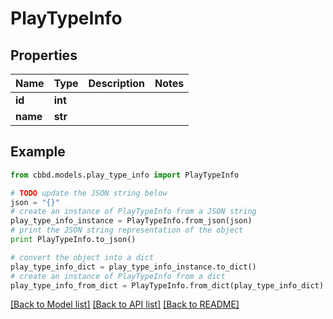 # PlayTypeInfo


## Properties
Name | Type | Description | Notes
------------ | ------------- | ------------- | -------------
**id** | **int** |  | 
**name** | **str** |  | 

## Example

```python
from cbbd.models.play_type_info import PlayTypeInfo

# TODO update the JSON string below
json = "{}"
# create an instance of PlayTypeInfo from a JSON string
play_type_info_instance = PlayTypeInfo.from_json(json)
# print the JSON string representation of the object
print PlayTypeInfo.to_json()

# convert the object into a dict
play_type_info_dict = play_type_info_instance.to_dict()
# create an instance of PlayTypeInfo from a dict
play_type_info_from_dict = PlayTypeInfo.from_dict(play_type_info_dict)
```
[[Back to Model list]](../README.md#documentation-for-models) [[Back to API list]](../README.md#documentation-for-api-endpoints) [[Back to README]](../README.md)


